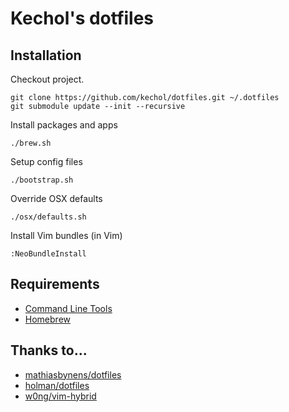 # Kechol's dotfiles


## Installation

Checkout project.

```
git clone https://github.com/kechol/dotfiles.git ~/.dotfiles
git submodule update --init --recursive
```

Install packages and apps

```
./brew.sh
```

Setup config files

```
./bootstrap.sh
```

Override OSX defaults

```
./osx/defaults.sh
```

Install Vim bundles (in Vim)

```
:NeoBundleInstall
```


## Requirements

- [Command Line Tools](https://developer.apple.com/downloads/index.action)
- [Homebrew](http://brew.sh/)


## Thanks to...

- [mathiasbynens/dotfiles](https://github.com/mathiasbynens/dotfiles)
- [holman/dotfiles](https://github.com/holman/dotfiles)
- [w0ng/vim-hybrid](https://github.com/w0ng/vim-hybrid)

